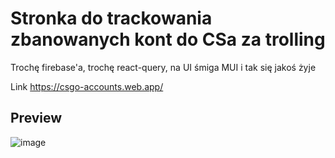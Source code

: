 # Stronka do trackowania zbanowanych kont do CSa za trolling

Trochę firebase'a, trochę react-query, na UI śmiga MUI i tak się jakoś żyje

Link https://csgo-accounts.web.app/

## Preview

![image](https://github.com/mateusz-chochol/csgo-accounts/assets/44945476/d8e6ca93-df53-4cd5-bccf-a3a3a6e76d9e)
